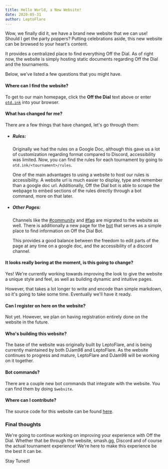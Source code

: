 ```yaml
---
title: Hello World, a New Website!
date: 2020-05-31
author: LeptoFlare
---
```


Wow, we finally did it, we have a brand new website that we can use! Should I get the party poppers?
Putting celebrations aside, this new website can be browsed to your heart's content.

It provides a centralized place to find everything Off the Dial.
As of right now, the website is simply hosting static documents regarding Off the Dial and the tournaments.

Below, we've listed a few questions that you might have.

#### Where can I find the website?
To get to our main homepage, click the **Off the Dial** text above or enter [`otd.ink`](/) into your browser.

#### What has changed for me?
There are a few things that have changed, let's go through them:

- ##### Rules:
  Originally we had the rules on a Google Doc, although this gave us a lot of customization regarding format compared to Discord, accessibility was limited. Now, you can find the rules for each tournament by going to `otd.ink/<tournament>/rules`.

  One of the main advantages to using a website to host our rules is accessibility. A website url is much easier to display, type and remember than a google doc url.
  Additionally, Off the Dial bot is able to scrape the webpage to embed sections of the rules directly through a bot command, more on that later.

- ##### Other Pages:
  Channels like the [<Mention>#community</Mention>](/staff) and [<Mention>#faq</Mention>](/faq) are migrated to the website as well.
  There is additionally a new page for the [bot](/bot) that serves as a simple place to find information on Off the Dial Bot.

  This provides a good balance between the freedom to edit parts of the page at any time on a google doc, and the accessibility of a discord channel.

#### It looks really boring at the moment, is this going to change?
Yes! We're currently working towards improving the look to give the website a unique style and feel, as well as building dynamic and intuitive pages.

However, that takes a lot longer to write and encode than simple markdown, so it's going to take some time. Eventually we'll have it ready.

#### Can I register on here on the website?
Not yet. However, we plan on having registration entirely done on the website in the future.

#### Who's building this website?
The base of the website was originally built by LeptoFlare, and is being currently maintained by both DJam98 and LeptoFlare. As the website continues to progress and mature, LeptoFlare and DJam98 will be working on it together.

#### Bot commands?
There are a couple new bot commands that integrate with the website. You can find them by doing `$website`.

#### Where can I contribute?
The source code for this website can be found [here](https://github.com/offthedial/site).

### Final thoughts

We're going to continue working on improving your experience with Off the Dial. Whether that be through the website, smash.gg, Discord and of course the actual tournament experience! We're here to make this experience be the best it can be.

Stay Tuned!
